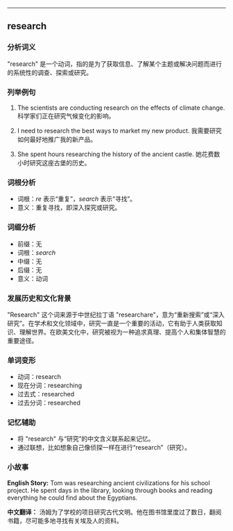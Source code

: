 
---------------
## research
### 分析词义
"research" 是一个动词，指的是为了获取信息、了解某个主题或解决问题而进行的系统性的调查、探索或研究。

### 列举例句
1. The scientists are conducting research on the effects of climate change.
   科学家们正在研究气候变化的影响。

2. I need to research the best ways to market my new product.
   我需要研究如何最好地推广我的新产品。

3. She spent hours researching the history of the ancient castle.
   她花费数小时研究这座古堡的历史。

### 词根分析
- 词根：*re* 表示“重复”，*search* 表示“寻找”。
- 意义：重复寻找，即深入探究或研究。

### 词缀分析
- 前缀：无
- 词根：*search*
- 中缀：无
- 后缀：无
- 意义：动词

### 发展历史和文化背景
"Research" 这个词来源于中世纪拉丁语 "researchare"，意为“重新搜索”或“深入研究”。在学术和文化领域中，研究一直是一个重要的活动，它有助于人类获取知识、理解世界。在欧美文化中，研究被视为一种追求真理、提高个人和集体智慧的重要途径。

### 单词变形
- 动词：research
- 现在分词：researching
- 过去式：researched
- 过去分词：researched

### 记忆辅助
- 将 "research" 与“研究”的中文含义联系起来记忆。
- 通过联想，比如想象自己像侦探一样在进行“research”（研究）。

### 小故事
**English Story:**
Tom was researching ancient civilizations for his school project. He spent days in the library, looking through books and reading everything he could find about the Egyptians.

**中文翻译：**
汤姆为了学校的项目研究古代文明。他在图书馆里度过了数日，翻阅书籍，尽可能多地寻找有关埃及人的资料。

